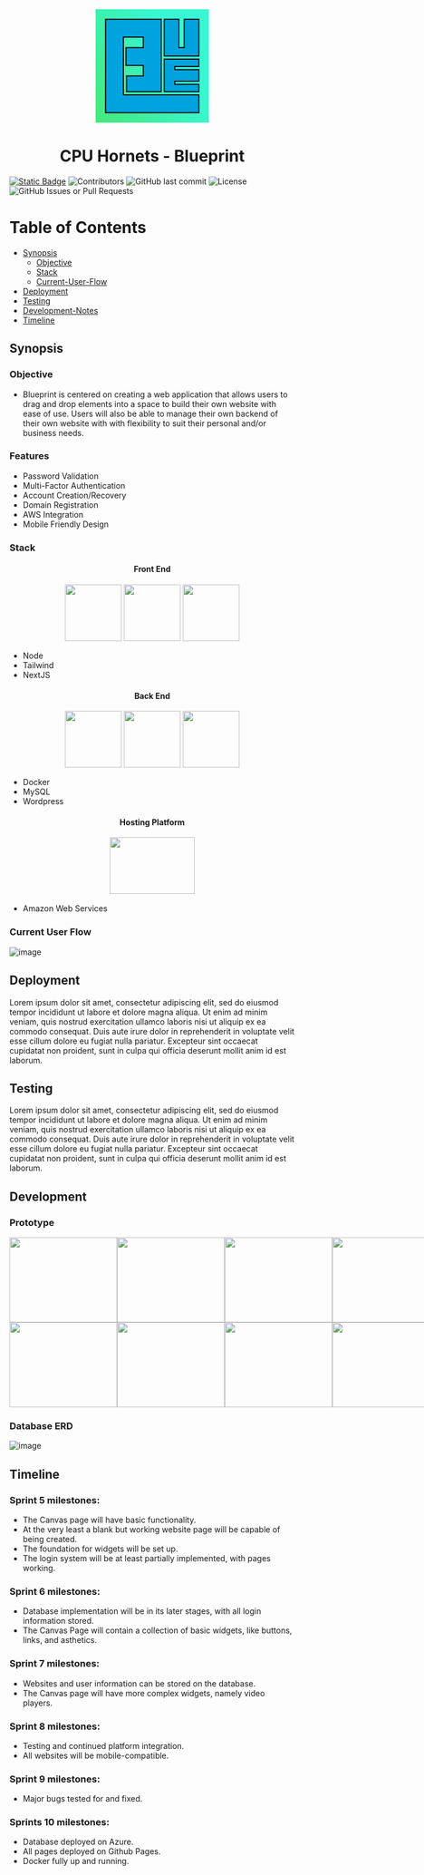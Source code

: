 <div align="center">
        <img src="blueprint/public/images/Blueprint.png" style="order: 2;" width=200px height=200px></img>
        <h1>CPU Hornets - Blueprint</h1>
</div>

<a align="center" href="https://pogwebdesign.com">![Static Badge](https://img.shields.io/badge/Pog_Web_Design-3e8a52)</a>
![Contributors](https://img.shields.io/github/contributors/conner-chil32/Blueprint)
![GitHub last commit](https://img.shields.io/github/last-commit/conner-chil32/Blueprint)
![License](https://img.shields.io/github/license/conner-chil32/Blueprint)
![GitHub Issues or Pull Requests](https://img.shields.io/github/issues-pr-closed/conner-chil32/Blueprint)

# Table of Contents
- [Synopsis](https://github.com/conner-chil32/Blueprint#synopsis)
    - [Objective](https://github.com/conner-chil32/Blueprint?tab=readme-ov-file#objective)
    - [Stack](https://github.com/conner-chil32/Blueprint?tab=readme-ov-file#stack)
    - [Current-User-Flow](https://github.com/conner-chil32/Blueprint?tab=readme-ov-file#current-user-flow)
- [Deployment](https://github.com/conner-chil32/Blueprint?tab=readme-ov-file#deployment)
- [Testing](https://github.com/conner-chil32/Blueprint?tab=readme-ov-file#testing)
- [Development-Notes](https://github.com/conner-chil32/Blueprint?tab=readme-ov-file#development-notes)
- [Timeline](https://github.com/conner-chil32/Blueprint?tab=readme-ov-file#timeline)
  
## Synopsis

### Objective

- Blueprint is centered on creating a web application that allows users to drag and drop elements into a space to build their own website with ease of use. Users will also be able to manage their own backend of their own website with with flexibility to suit their personal and/or business needs.

### Features

- Password Validation
- Multi-Factor Authentication
- Account Creation/Recovery
- Domain Registration
- AWS Integration
- Mobile Friendly Design

### Stack
<h4 align="center">Front End</h3>

<div align="center" display="flex" style="flex-direction:"row">
    <img src="https://encrypted-tbn0.gstatic.com/images?q=tbn:ANd9GcSV9uzErWz9EXqZDxZ5lP9aYpMz8eK6rr5X3w&s" style="width:100px; height:100px"></img>
    <img src="https://www.drupal.org/files/project-images/screenshot_361.png" style="width:100px; height:100px"></img>
    <img src="https://static-00.iconduck.com/assets.00/node-js-icon-454x512-nztofx17.png" style="width:100px; height:100px"></img>
</div>

- Node
- Tailwind
- NextJS

<h4 align="center">Back End</h3>

<div align="center" display="flex" style="flex-direction:"row">
    <img src="https://encrypted-tbn0.gstatic.com/images?q=tbn:ANd9GcQWCM8oMIVK1cZGVx90Rn3u9ifroZQc_pmBMw&s" style="width:100px; height:100px"></img>
    <img src="https://encrypted-tbn0.gstatic.com/images?q=tbn:ANd9GcRjzySo0vHp2daaRLtnMnHLpMXplfFj73Dxmg&s" style="width:100px; height:100px"></img>
    <img src="https://encrypted-tbn0.gstatic.com/images?q=tbn:ANd9GcSzAxIzs2yRTPxONA1yBwMZdhkNwlqmIpxFug&s" style="width:100px; height:100px"></img>
</div>

- Docker
- MySQL
- Wordpress
  
<div align="center">
<h4>Hosting Platform</h3>
    
<img src="https://logos-world.net/wp-content/uploads/2021/08/Amazon-Web-Services-AWS-Logo.png" style="width:150px; height:100px"></img>
</div>

- Amazon Web Services

### Current User Flow

![image](https://github.com/user-attachments/assets/1b809178-848f-4968-a760-f7a8caf27f5d)


## Deployment

Lorem ipsum dolor sit amet, consectetur adipiscing elit, sed do eiusmod tempor incididunt ut labore et dolore magna aliqua. Ut enim ad minim veniam, quis nostrud exercitation ullamco laboris nisi ut aliquip ex ea commodo consequat. Duis aute irure dolor in reprehenderit in voluptate velit esse cillum dolore eu fugiat nulla pariatur. Excepteur sint occaecat cupidatat non proident, sunt in culpa qui officia deserunt mollit anim id est laborum.

## Testing

Lorem ipsum dolor sit amet, consectetur adipiscing elit, sed do eiusmod tempor incididunt ut labore et dolore magna aliqua. Ut enim ad minim veniam, quis nostrud exercitation ullamco laboris nisi ut aliquip ex ea commodo consequat. Duis aute irure dolor in reprehenderit in voluptate velit esse cillum dolore eu fugiat nulla pariatur. Excepteur sint occaecat cupidatat non proident, sunt in culpa qui officia deserunt mollit anim id est laborum.

## Development

### Prototype

<div style="display: flex; flex-direction:column">
  <div style="display: flex; flex-direction:row">
    <img src="https://github.com/user-attachments/assets/7765fcf8-6226-4f7c-ad6c-4c6594329a09" style="height:150px; width:190px;"></img>
    <img src="https://github.com/user-attachments/assets/b3e55218-454e-4c24-a4f5-e5920d2b98e5" style="height:150px; width:190px;"></img>
    <img src="https://github.com/user-attachments/assets/3818383b-c307-4232-a196-1ccf8b7507b1" style="height:150px; width:190px;"></img>
    <img src="https://github.com/user-attachments/assets/cf1dfc99-6cbc-4ca9-b48d-e4cdf29be216" style="height:150px; width:190px;"></img>
    <img src="https://github.com/user-attachments/assets/4985b048-dcd2-4e82-a01a-c22af2ca53bc" style="height:150px; width:190px;"></img>
  </div>
  <div style="display: flex; flex-direction:row">
    <img src="https://github.com/user-attachments/assets/9e0ca395-e956-49c5-97ed-2986cce7c44d" style="height:150px; width:190px;"></img>
    <img src="https://github.com/user-attachments/assets/b5686c5c-c7d4-4161-b80f-e5597fb7bd03" style="height:150px; width:190px;"></img>
    <img src="https://github.com/user-attachments/assets/6cbdffc1-c1dc-48e3-bb92-d184320f5751" style="height:150px; width:190px;"></img>
    <img src="https://github.com/user-attachments/assets/6c1a73e8-a50a-4096-8ec4-51e6fa0120e3" style="height:150px; width:190px;"></img>
    <img src="https://github.com/user-attachments/assets/78754a4b-8363-418a-a438-ffda6ea85fd9" style="height:150px; width:190px;"></img>
  </div>
</div>

### Database ERD

![image](https://github.com/user-attachments/assets/11cfbb86-722a-4df7-b889-8118f6a5782b)




## Timeline
### Sprint 5 milestones:
- The Canvas page will have basic functionality.
- At the very least a blank but working website page will be capable of being created.
- The foundation for widgets will be set up.
- The login system will be at least partially implemented, with pages working.

### Sprint 6 milestones:
- Database implementation will be in its later stages, with all login information stored.
- The Canvas Page will contain a collection of basic widgets, like buttons, links, and asthetics.

### Sprint 7 milestones:
- Websites and user information can be stored on the database.
- The Canvas page will have more complex widgets, namely video players.

### Sprint 8 milestones:
- Testing and continued platform integration.
- All websites will be mobile-compatible.

### Sprint 9 milestones:
- Major bugs tested for and fixed.

### Sprints 10 milestones:
- Database deployed on Azure.
- All pages deployed on Github Pages.
- Docker fully up and running.
